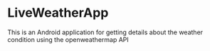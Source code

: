 # LiveWeatherApp

This is an Android application for getting details about the weather condition using the openweathermap API
